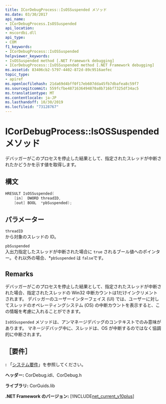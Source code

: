 ```yaml
---
title: ICorDebugProcess::IsOSSuspended メソッド
ms.date: 03/30/2017
api_name:
- ICorDebugProcess.IsOSSuspended
api_location:
- mscordbi.dll
api_type:
- COM
f1_keywords:
- ICorDebugProcess::IsOSSuspended
helpviewer_keywords:
- IsOSSuspended method [.NET Framework debugging]
- ICorDebugProcess::IsOSSuspended method [.NET Framework debugging]
ms.assetid: 83406cb2-5797-4402-872d-89c9516aefec
topic_type:
- apiref
ms.openlocfilehash: 21da69d4bff0f17eb607dda45fb7dbafea8c59f7
ms.sourcegitcommit: 559fcfbe4871636494870a8b716bf7325df34ac5
ms.translationtype: MT
ms.contentlocale: ja-JP
ms.lasthandoff: 10/30/2019
ms.locfileid: "73128767"
---
```

# <a name="icordebugprocessisossuspended-method"></a>ICorDebugProcess::IsOSSuspended メソッド
デバッガーがこのプロセスを停止した結果として、指定されたスレッドが中断されたかどうかを示す値を取得します。  
  
## <a name="syntax"></a>構文  
  
```cpp  
HRESULT IsOSSuspended(  
    [in]  DWORD threadID,  
    [out] BOOL  *pbSuspended);  
```  
  
## <a name="parameters"></a>パラメーター  
 `threadID`  
 から対象のスレッドの ID。  
  
 `pbSuspended`  
 入出力指定したスレッドが中断された場合に `true` されるブール値へのポインター。それ以外の場合、*`pbSuspended` は `false`です。  
  
## <a name="remarks"></a>Remarks  
 デバッガーがこのプロセスを停止した結果として、指定されたスレッドが中断された場合、指定されたスレッドの Win32 中断カウントは1だけインクリメントされます。 デバッガーのユーザーインターフェイス (UI) では、ユーザーに対してスレッドのオペレーティングシステム (OS) の中断カウントを表示すると、この情報を考慮に入れることができます。  
  
 `IsOSSuspended` メソッドは、アンマネージデバッグのコンテキストでのみ意味があります。 マネージデバッグ中に、スレッドは、OS が中断するのではなく協調的に中断されます。  
  
## <a name="requirements"></a>［要件］  
 **:** 「[システム要件](../../../../docs/framework/get-started/system-requirements.md)」を参照してください。  
  
 **ヘッダー:** CorDebug.idl、CorDebug.h  
  
 **ライブラリ:** CorGuids.lib  
  
 **.NET Framework のバージョン:** [!INCLUDE[net_current_v10plus](../../../../includes/net-current-v10plus-md.md)]
